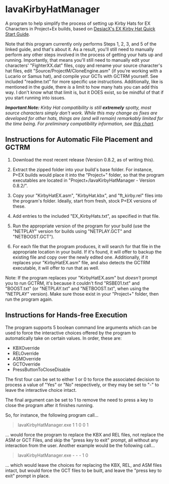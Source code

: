 # lavaKirbyHatManager
A program to help simplify the process of setting up Kirby Hats for EX Characters in Project+Ex builds, based on [DesiacX's EX Kirby Hat Quick Start Guide](https://docs.google.com/document/d/17B462eugiS45PcSsie1iIr8gDl-bQM-gjIT17TIfl6Q/).

Note that this program currently only performs Steps 1, 2, 3, and 5 of the linked guide, and that's about it. As a result, you'll still need to manually perform any other steps involved in the process of getting your hats up and running.
Importantly, that means you'll still need to manually edit your characters' "FighterXX.dat" files, copy and rename your source character's hat files, edit "Source/ProjectM/CloneEngine.asm" (if you're working with a Lucario or Samus hat), and compile your GCTs with GCTRM yourself. See included "readme.txt" for more specific use instructions. Additionally, like is mentioned in the guide, there *is* a limit to how many hats you can add this way. I don't know what that limit is, but it DOES exist, so be mindful of that if you start running into issues.

***Important Note:*** *Kirby Hat compatibility is still* ***extremely*** *spotty, most source characters simply don't work. While this may change as fixes are developed for other hats, things are (and will remain) remarkably limited for the time being. For preliminary compatibility information, see [this chart](https://docs.google.com/spreadsheets/d/1rlw8wemQ849w-6AgGISXATPv6-pfVnTTQcQqd6N-crI/edit?usp=sharing).*

## Instructions for Automatic File Placement and GCTRM

1. Download the most recent release (Version 0.8.2, as of writing this).

2. Extract the zipped folder into your build's base folder. For instance, P+EX builds would place it into the "Project+" folder, so that the program executables are located in "Project+/lavaKirbyHatManager - Version 0.8.2/".

3. Copy your "KirbyHatEX.asm", "KirbyHat.kbx", and "ft_kirby.rel" files into the program's folder. Ideally, start from fresh, stock P+EX versions of these.

4. Add entries to the included "EX_KirbyHats.txt", as specified in that file.

5. Run the appropriate version of the program for your build (use the "NETPLAY" version for builds using "NETPLAY.GCT" and "NETBOOST.GCT").

6. For each file that the program produces, it will search for that file in the appropriate location in your build. If it's found, it will offer to backup the existing file and copy over the newly edited one. Additionally, if it replaces your "KirbyHatEX.asm" file, and also detects the GCTRM executable, it will offer to run that as well.

Note: If the program replaces your "KirbyHatEX.asm" but *doesn't* prompt you to run GCTRM, it's because it couldn't find "RSBE01.txt" and "BOOST.txt" (or "NETPLAY.txt" and "NETBOOST.txt", when using the "NETPLAY" version). Make sure those exist in your "Project+" folder, then run the program again.

## Instructions for Hands-free Execution

The program supports 5 boolean command line arguments which can be used to force the interactive choices offered by the program to automatically take on certain values. In order, these are:
- KBXOverride
- RELOverride
- ASMOverride
- GCTOverride
- PressButtonToCloseDisable

The first four can be set to either 1 or 0 to force the associated decision to process a value of "Yes" or "No" respectively, or they may be set to "-" to leave the interactive choice intact.

The final argument can be set to 1 to remove the need to press a key to close the program after it finishes running.

So, for instance, the following program call...

> lavaKirbyHatManager.exe 1 1 0 0 1

... would force the program to replace the KBX and REL files, not replace the ASM or GCT Files, and skip the "press key to exit" prompt, all without any interaction from the user. Another example would be the following call...

> lavaKirbyHatManager.exe - - - 1 0

... which would leave the choices for replacing the KBX, REL, and ASM files intact, but would force the GCT files to be built, and leave the "press key to exit" prompt in place.

